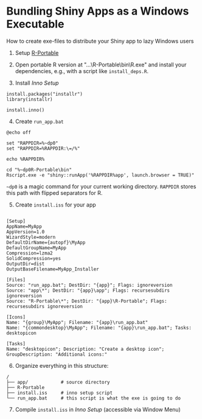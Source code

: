 # Bundling Shiny Apps as a Windows Executable

How to create exe-files to distribute your Shiny app to lazy Windows users

1.  Setup [R-Portable](https://sourceforge.net/projects/rportable/)

2.  Open portable R version at "...\R-Portable\bin\R.exe" and install your dependencies, e.g., with a script like `install_deps.R`.

3.  Install *Inno Setup*

```{r}
install.packages("installr")
library(installr)

install.inno()
```

4.  Create `run_app.bat`

```{batch}
@echo off

set "RAPPDIR=%~dp0"
set "RAPPDIR=%RAPPDIR:\=/%"

echo %RAPPDIR%

cd "%~dp0R-Portable\bin"
Rscript.exe -e "shiny::runApp('%RAPPDIR%app', launch.browser = TRUE)"
```

`~dp0` is a magic command for your current working directory. `RAPPDIR` stores this path with flipped separators for R.

5.  Create `install.iss` for your app

```{pascal}

[Setup]
AppName=MyApp
AppVersion=1.0
WizardStyle=modern
DefaultDirName={autopf}\MyApp
DefaultGroupName=MyApp
Compression=lzma2
SolidCompression=yes
OutputDir=dist
OutputBaseFilename=MyApp_Installer

[Files]
Source: "run_app.bat"; DestDir: "{app}"; Flags: ignoreversion
Source: "app\*"; DestDir: "{app}\app"; Flags: recursesubdirs ignoreversion
Source: "R-Portable\*"; DestDir: "{app}\R-Portable"; Flags: recursesubdirs ignoreversion

[Icons]
Name: "{group}\MyApp"; Filename: "{app}\run_app.bat"
Name: "{commondesktop}\MyApp"; Filename: "{app}\run_app.bat"; Tasks: desktopicon

[Tasks]
Name: "desktopicon"; Description: "Create a desktop icon"; GroupDescription: "Additional icons:"
```

6.  Organize everything in this structure:

```
/
├── app/            # source directory
├── R-Portable
├── install.iss     # inno setup script
└── run_app.bat     # this script is what the exe is going to do
```

7.  Compile `install.iss` in *Inno Setup* (accessible via Window Menu)
